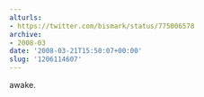 ```yaml
---
alturls:
- https://twitter.com/bismark/status/775006578
archive:
- 2008-03
date: '2008-03-21T15:50:07+00:00'
slug: '1206114607'
---
```


awake.

